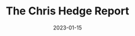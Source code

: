 ---
title: The Chris Hedge Report
link : https://chrishedges.substack.com/?utm_source=leaderboard
tags: "newsletter"
date: 2023-01-15
---